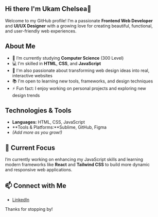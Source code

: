 ## Hi there I'm Ukam Chelsea👋
 
Welcome to my GitHub profile! I’m a passionate **Frontend Web Developer** and **UI/UX Designer** with a growing love for creating beautiful, functional, and user-friendly web experiences.

## About Me  
- 🌱 I’m currently studying **Computer Science** (300 Level)
- 💻 I'm skilled in **HTML**, **CSS**, and **JavaScript**
- 🎨 I'm also passionate about transforming web design ideas into real, interactive websites
- 📚 I'm open to learning new tools, frameworks, and design techniques
- ⚡ Fun fact: I enjoy working on personal projects and exploring new design trends  

## Technologies & Tools  
- **Languages:** HTML, CSS, JavaScript  
- **Tools & Platforms:**Sublime, GitHub, Figma  
- *(Add more as you grow!)*  

## 📌 Current Focus  
I’m currently working on enhancing my JavaScript skills and learning modern frameworks like **React** and **Tailwind CSS** to build more dynamic and responsive web applications.

## 📫 Connect with Me  
- [LinkedIn]([Your-LinkedIn-URL](https://www.linkedin.com/in/ukam-chelsea-08849324b?utm_source=share&utm_campaign=share_via&utm_content=profile&utm_medium=ios_app))

Thanks for stopping by!


